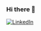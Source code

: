 ### Hi there 👋
<a href="[https://www.linkedin.com/in/jcslima/]"><img alt="LinkedIn" src="https://img.shields.io/badge/LinkedIn-0077B5?style=for-the-badge&logo=linkedin&logoColor=white" /></a>
<!--
**carlos-souza-lima/carlos-souza-lima** is a ✨ _special_ ✨ repository because its `README.md` (this file) appears on your GitHub profile.

Here are some ideas to get you started:

- 🔭 I’m currently working on ...
- 🌱 I’m currently learning ...
- 👯 I’m looking to collaborate on ...
- 🤔 I’m looking for help with ...
- 💬 Ask me about ...
- 📫 How to reach me: ...
- 😄 Pronouns: ...
- ⚡ Fun fact: ...
-->
